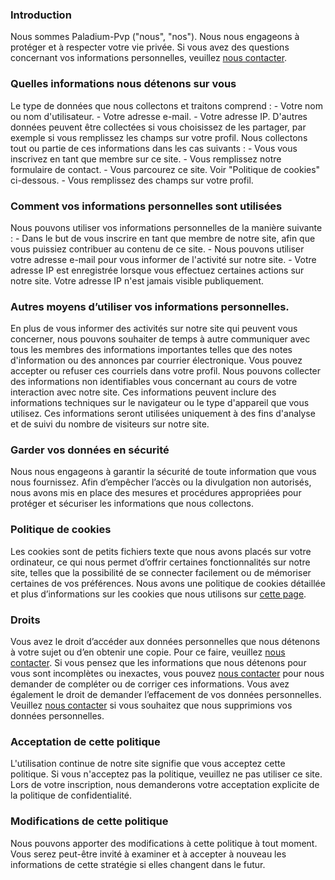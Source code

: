 ### Introduction
Nous sommes Paladium-Pvp ("nous", "nos"). Nous nous engageons à protéger et à respecter votre vie privée. Si vous avez des questions concernant vos informations personnelles, veuillez [nous contacter](https://paladium-pvp.fr/index.php?misc/contact/).

### Quelles informations nous détenons sur vous
Le type de données que nous collectons et traitons comprend :
    - Votre nom ou nom d'utilisateur.
    - Votre adresse e-mail.
    - Votre adresse IP.
    D'autres données peuvent être collectées si vous choisissez de les partager, par exemple si vous remplissez les champs sur votre profil.
    Nous collectons tout ou partie de ces informations dans les cas suivants :
    - Vous vous inscrivez en tant que membre sur ce site.
    - Vous remplissez notre formulaire de contact.
    - Vous parcourez ce site. Voir "Politique de cookies" ci-dessous.
    - Vous remplissez des champs sur votre profil.


### Comment vos informations personnelles sont utilisées
Nous pouvons utiliser vos informations personnelles de la manière suivante :
    - Dans le but de vous inscrire en tant que membre de notre site, afin que vous puissiez contribuer au contenu de ce site.
    - Nous pouvons utiliser votre adresse e-mail pour vous informer de l'activité sur notre site.
    - Votre adresse IP est enregistrée lorsque vous effectuez certaines actions sur notre site. Votre adresse IP n'est jamais visible publiquement.


### Autres moyens d’utiliser vos informations personnelles.
En plus de vous informer des activités sur notre site qui peuvent vous concerner, nous pouvons souhaiter de temps à autre communiquer avec tous les membres des informations importantes telles que des notes d'information ou des annonces par courrier électronique. Vous pouvez accepter ou refuser ces courriels dans votre profil.
    Nous pouvons collecter des informations non identifiables vous concernant au cours de votre interaction avec notre site. Ces informations peuvent inclure des informations techniques sur le navigateur ou le type d'appareil que vous utilisez. Ces informations seront utilisées uniquement à des fins d'analyse et de suivi du nombre de visiteurs sur notre site.


### Garder vos données en sécurité
Nous nous engageons à garantir la sécurité de toute information que vous nous fournissez. Afin d’empêcher l’accès ou la divulgation non autorisés, nous avons mis en place des mesures et procédures appropriées pour protéger et sécuriser les informations que nous collectons.


### Politique de cookies
Les cookies sont de petits fichiers texte que nous avons placés sur votre ordinateur, ce qui nous permet d’offrir certaines fonctionnalités sur notre site, telles que la possibilité de se connecter facilement ou de mémoriser certaines de vos préférences.
    Nous avons une politique de cookies détaillée et plus d’informations sur les cookies que nous utilisons sur [cette page](https://paladium-pvp.fr/index.php?help/cookies).


### Droits
Vous avez le droit d’accéder aux données personnelles que nous détenons à votre sujet ou d’en obtenir une copie. Pour ce faire, veuillez [nous contacter](https://paladium-pvp.fr/index.php?misc/contact/). Si vous pensez que les informations que nous détenons pour vous sont incomplètes ou inexactes, vous pouvez [nous contacter](https://paladium-pvp.fr/index.php?misc/contact/) pour nous demander de compléter ou de corriger ces informations.
    Vous avez également le droit de demander l’effacement de vos données personnelles. Veuillez [nous contacter](https://paladium-pvp.fr/index.php?misc/contact/) si vous souhaitez que nous supprimions vos données personnelles.


### Acceptation de cette politique
L'utilisation continue de notre site signifie que vous acceptez cette politique. Si vous n'acceptez pas la politique, veuillez ne pas utiliser ce site. Lors de votre inscription, nous demanderons votre acceptation explicite de la politique de confidentialité.

### Modifications de cette politique
Nous pouvons apporter des modifications à cette politique à tout moment. Vous serez peut-être invité à examiner et à accepter à nouveau les informations de cette stratégie si elles changent dans le futur.
